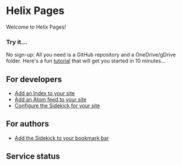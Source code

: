 # Helix Pages

Welcome to Helix Pages!

### Try it...
No sign-up: All you need is a GitHub repository and a OneDrive/gDrive folder.
Here's a fun [tutorial](/tutorial/) that will get you started in 10 minutes...

## For developers

- [Add an Index to your site](docs/indexing.md)
- [Add an Atom feed to your site](docs/feed.md)
- [Configure the Sidekick for your site](tools/sidekick/config.md)

## For authors

- [Add the Sidekick to your bookmark bar](tools/sidekick/)

## Service status

<script src="https://35pzf5k01jvm.statuspage.io/embed/script.js"></script>
<script src="https://unpkg.com/@statuspage/status-widget/dist/index.js"></script> 
<statuspage-widget src="https://status.project-helix.io"></statuspage-widget>
